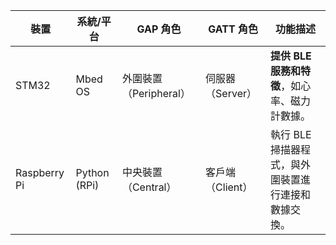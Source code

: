 


| 裝置         | 系統/平台     | GAP 角色     | GATT 角色       | 功能描述                                       |
|--------------|----------------|--------------|------------------|------------------------------------------------|
| STM32        | Mbed OS        | 外圍裝置（Peripheral）| 伺服器（Server）| **提供 BLE 服務和特徵**，如心率、磁力計數據。 |
| Raspberry Pi | Python (RPi)   | 中央裝置（Central）   | 客戶端（Client）  | 執行 BLE 掃描器程式，與外圍裝置進行連接和數據交換。    |

